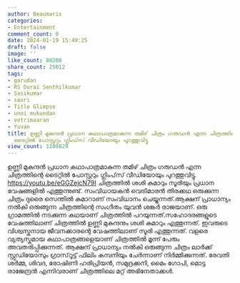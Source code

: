 ```yaml
---
author: Beaumaris
categories:
- Entertainment
comment_count: 0
date: 2024-01-19 15:49:25
draft: false
image: ''
like_count: 80200
share_count: 25012
tags:
- garudan
- RS Durai Senthilkumar
- Sasikumar
- soori
- Title Glimpse
- unni mukundan
- vetrimaaran
- Yuvan
title: ഉണ്ണി മുകുന്ദൻ പ്രധാന കഥാപാത്രമാകുന്ന തമിഴ് ചിത്രം ഗരുഡൻ എന്ന ചിത്രത്തിന്റെ
  ടൈറ്റിൽ പോസ്റ്ററും ഗ്ലിംപ്‌സ് വീഡിയോയും പുറത്തുവിട്ടു
view_count: 1108829
---
```


ഉണ്ണി മുകുന്ദൻ പ്രധാന കഥാപാത്രമാകുന്ന തമിഴ് ചിത്രം ഗരുഡൻ എന്ന ചിത്രത്തിന്റെ ടൈറ്റിൽ പോസ്റ്ററും ഗ്ലിംപ്‌സ് വീഡിയോയും പുറത്തുവിട്ടു. https://youtu.be/eGGZejcN79I ചിത്രത്തിൽ ശശി കുമാറും സൂരിയും പ്രധാന വേഷങ്ങളിൽ എത്തുന്നുണ്ട്. സംവിധായകൻ വെട്രിമാരൻ തിരക്കഥ ഒരുക്കുന്ന ചിത്രം ദുരൈ സെന്തിൽ കുമാറാണ് സംവിധാനം ചെയ്യുന്നത്.ആക്ഷന് പ്രാധാന്യം നൽകി ഒരുങ്ങുന്ന ചിത്രത്തിന്റെ സംഗീതം യുവൻ ശങ്കർ രാജയാണ്. ഒരു ഗ്രാമത്തിൽ നടക്കുന്ന കഥയാണ് ചിത്രത്തിൽ പറയുന്നത്.സഹോദരങ്ങളുടെ വേഷത്തിലാണ് ചിത്രത്തിൽ ഉണ്ണി മുകുന്ദനും ശശി കുമാറും എത്തുന്നത്. ഇവരുടെ വിശ്വസ്തനായ ജീവനക്കാരന്റെ വേഷത്തിലാണ് സൂരി എത്തുന്നത്. വളരെ വ്യത്യസ്തമായ കഥാപാത്രങ്ങളെയാണ് ചിത്രത്തിൽ മൂന്ന് പേരും അവതരിപ്പിക്കുന്നത്. ആക്ഷന് പ്രാധാന്യം നൽകി ഒരുങ്ങുന്ന ചിത്രം ലാർക്ക് സ്റ്റുഡിയോസും ഗ്രാസ്‌റൂട്ട് ഫിലിം കമ്പനിയും ചേർന്നാണ് നിർമ്മിക്കുന്നത്. രേവതി ശർമ്മ, ശിവദ, രോഷിണി ഹരിപ്രിയൻ, സമുദ്രക്കനി, മൈം ഗോപി, മൊട്ട രാജേന്ദ്രൻ എന്നിവരാണ് ചിത്രത്തിലെ മറ്റ് അഭിനേതാക്കൾ.